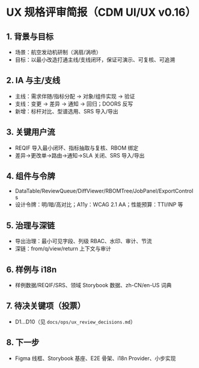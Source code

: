  # UX 规格评审简报（CDM UI/UX v0.16）

 ## 1. 背景与目标
 - 场景：航空发动机研制（涡扇/涡喷）
 - 目标：以最小改造打通主线/支线闭环，保证可演示、可复核、可追溯

 ## 2. IA 与主/支线
 - 主线：需求伴随/指标分配 → 对象/组件实现 → 验证
 - 支线：变更 → 差异 → 通知 → 回归；DOORS 反写
 - 新增：标杆对比、型谱选用、SRS 导入/导出

 ## 3. 关键用户流
 - REQIF 导入最小闭环、指标抽取与复核、RBOM 绑定
 - 差异→更改单→路由→通知→SLA 关闭、SRS 导入/导出

 ## 4. 组件与令牌
 - DataTable/ReviewQueue/DiffViewer/RBOMTree/JobPanel/ExportControls
 - 设计令牌：明/暗/高对比；A11y：WCAG 2.1 AA；性能预算：TTI/INP 等

 ## 5. 治理与深链
 - 导出治理：最小可见字段、列级 RBAC、水印、审计、节流
 - 深链：from/q/view/return 上下文与审计

 ## 6. 样例与 i18n
 - 样例数据/REQIF/SRS、领域 Storybook 数据、zh-CN/en-US 词典

 ## 7. 待决关键项（投票）
 - D1…D10（见 `docs/ops/ux_review_decisions.md`）

 ## 8. 下一步
 - Figma 线框、Storybook 基座、E2E 骨架、i18n Provider、小步实现

